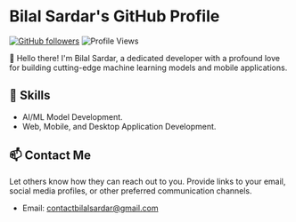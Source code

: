 # Bilal Sardar's GitHub Profile

[![GitHub followers](https://img.shields.io/github/followers/BilalSardar009?label=Follow&style=social)](https://github.com/BilalSardar009)
![Profile Views](https://komarev.com/ghpvc/?username=BilalSardar009&color=blue)



👋 Hello there! I'm Bilal Sardar, a dedicated developer with a profound love for building cutting-edge machine learning models and mobile applications.

## 💼 Skills

- AI/ML Model Development.
- Web, Mobile, and Desktop Application Development.

## 📫 Contact Me

Let others know how they can reach out to you. Provide links to your email, social media profiles, or other preferred communication channels.

- Email: [contactbilalsardar@gmail.com](mailto:contactbilalsardar@gmail.com)

